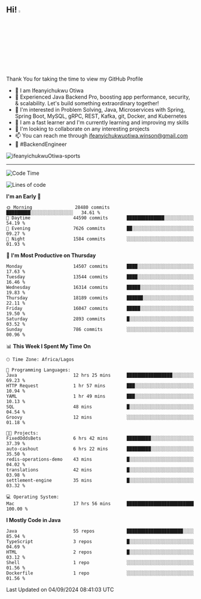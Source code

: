 <!-- BLOG-POST-LIST:START --><!-- BLOG-POST-LIST:END -->

## Hi! <img src="https://media.giphy.com/media/hvRJCLFzcasrR4ia7z/giphy.gif" width="4%"> 

Thank You for taking the time to view my GitHub Profile

- 👋 I am Ifeanyichukwu Otiwa
- 🚀 Experienced Java Backend Pro, boosting app performance, security, & scalability. Let's build something extraordinary together!
- 👀 I'm interested in Problem Solving, Java, Microservices with Spring, Spring Boot, MySQL, gRPC, REST, Kafka, git, Docker, and Kubernetes
- 🌱 I am a fast learner and I'm currently learning and improving my skills
- 💞️ I'm looking to collaborate on any interesting projects
- 📫 You can reach me through ifeanyichukwuotiwa.winson@gmail.com
- 🚀 #BackendEngineer

<p align="left" marginTop="10px"> <img src="https://komarev.com/ghpvc/?username=ifeanyichukwuOtiwa-sports&label=Profile%20views&color=0e75b6&style=for-the-badge" alt="ifeanyichukwuOtiwa-sports" /> </p>

***

<!--START_SECTION:waka-->
![Code Time](http://img.shields.io/badge/Code%20Time-2%2C867%20hrs%2046%20mins-blue)

![Lines of code](https://img.shields.io/badge/From%20Hello%20World%20I%27ve%20Written-20.2%20million%20lines%20of%20code-blue)

**I'm an Early 🐤** 

```text
🌞 Morning                28480 commits       █████████░░░░░░░░░░░░░░░░   34.61 % 
🌆 Daytime                44590 commits       ██████████████░░░░░░░░░░░   54.19 % 
🌃 Evening                7626 commits        ██░░░░░░░░░░░░░░░░░░░░░░░   09.27 % 
🌙 Night                  1584 commits        ░░░░░░░░░░░░░░░░░░░░░░░░░   01.93 % 
```
📅 **I'm Most Productive on Thursday** 

```text
Monday                   14507 commits       ████░░░░░░░░░░░░░░░░░░░░░   17.63 % 
Tuesday                  13544 commits       ████░░░░░░░░░░░░░░░░░░░░░   16.46 % 
Wednesday                16314 commits       █████░░░░░░░░░░░░░░░░░░░░   19.83 % 
Thursday                 18189 commits       ██████░░░░░░░░░░░░░░░░░░░   22.11 % 
Friday                   16047 commits       █████░░░░░░░░░░░░░░░░░░░░   19.50 % 
Saturday                 2893 commits        █░░░░░░░░░░░░░░░░░░░░░░░░   03.52 % 
Sunday                   786 commits         ░░░░░░░░░░░░░░░░░░░░░░░░░   00.96 % 
```


📊 **This Week I Spent My Time On** 

```text
🕑︎ Time Zone: Africa/Lagos

💬 Programming Languages: 
Java                     12 hrs 25 mins      █████████████████░░░░░░░░   69.23 % 
HTTP Request             1 hr 57 mins        ███░░░░░░░░░░░░░░░░░░░░░░   10.94 % 
YAML                     1 hr 49 mins        ███░░░░░░░░░░░░░░░░░░░░░░   10.13 % 
SQL                      48 mins             █░░░░░░░░░░░░░░░░░░░░░░░░   04.54 % 
Groovy                   12 mins             ░░░░░░░░░░░░░░░░░░░░░░░░░   01.18 % 

🐱‍💻 Projects: 
FixedOddsBets            6 hrs 42 mins       █████████░░░░░░░░░░░░░░░░   37.39 % 
auto-cashout             6 hrs 22 mins       █████████░░░░░░░░░░░░░░░░   35.50 % 
redis-operations-demo    43 mins             █░░░░░░░░░░░░░░░░░░░░░░░░   04.02 % 
translations             42 mins             █░░░░░░░░░░░░░░░░░░░░░░░░   03.98 % 
settlement-engine        35 mins             █░░░░░░░░░░░░░░░░░░░░░░░░   03.32 % 

💻 Operating System: 
Mac                      17 hrs 56 mins      █████████████████████████   100.00 % 
```

**I Mostly Code in Java** 

```text
Java                     55 repos            █████████████████████░░░░   85.94 % 
TypeScript               3 repos             █░░░░░░░░░░░░░░░░░░░░░░░░   04.69 % 
HTML                     2 repos             █░░░░░░░░░░░░░░░░░░░░░░░░   03.12 % 
Shell                    1 repo              ░░░░░░░░░░░░░░░░░░░░░░░░░   01.56 % 
Dockerfile               1 repo              ░░░░░░░░░░░░░░░░░░░░░░░░░   01.56 % 
```




 Last Updated on 04/09/2024 08:41:03 UTC
<!--END_SECTION:waka-->

<!--
<p align="center">
![trophy](https://github-profile-trophy.vercel.app/?username=ifeanyichukwuOtiwa-sports&theme=onedark) (https://github.com/ryo-ma/github-profile-trophy)
</p>
-->

<!---
ifeanyi-otiwa/ifeanyi-otiwa is a ✨ special ✨ repository because its `README.md` (this file) appears on your GitHub profile.
You can click the Preview link to take a look at your changes.
--->
